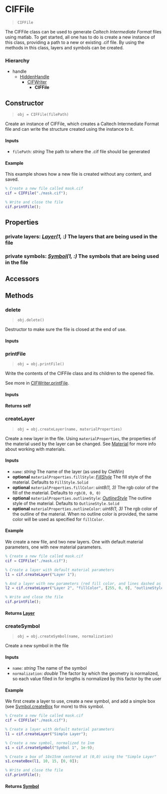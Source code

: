 # CIFFile
> `CIFFile`

The CIFFile class can be used to generate *Caltech Intermediate Format* files using matlab.
To get started, all one has to do is create a new instance of this class, providing a path to a new or existing .cif file.
By using the methods in this class, layers and symbols can be created.

### Hierarchy
- handle
    - [HiddenHandle](./hiddensupers/HiddenHandle.md)
        - [CIFWriter](./definitions/CIFWriter.md)
            - **CIFFile**

## Constructor
> `obj = CIFFile(filePath)`

Create an instance of CIFFile, which creates a Caltech Intermediate Format file and can write the structure created using the instance to it.

#### Inputs
- `filePath`: *string* The path to where the .cif file should be generated

#### Example
This example shows how a new file is created without any content, and saved.
```matlab
% Create a new file called mask.cif
cif = CIFFile("./mask.cif");

% Write and close the file
cif.printFile();
```

## Properties
### **private** layers: *[Layer](./definitions/Layer.md)(1, :)* The layers that are being used in the file
### **private** symbols: *[Symbol](./definitions/Symbol.md)(1, :)* The symbols that are being used in the file

## Accessors

## Methods
### delete
> `obj.delete()`

Destructor to make sure the file is closed at the end of use.

#### Inputs

### printFile
> `obj = obj.printFile()`

Write the contents of the CIFFile class and its children to the opened file.

See more in [CIFWriter.printFile](./definitions/CIFWriter.md#printFile).

#### Inputs

#### Returns self

### createLayer
> `obj = obj.createLayer(name, materialProperties)`

Create a new layer in the file. Using `materialProperties`, the properties of the material used by the layer can be changed. See [Material](./definitions/materials/Material.md) for more info about working with materials.

#### Inputs
- `name`: *string* The name of the layer (as used by CleWin)
- **optional** `materialProperties.fillStyle`: *[FillStyle](./definitions/materials/FillStyle.md)* The fill style of the material. Defaults to `FillStyle.Solid`
- **optional** `materialProperties.fillColor`: *uint8(1, 3)* The rgb color of the fill of the material. Defaults to `rgb(0, 0, 0)`
- **optional** `materialProperties.outlineStyle`: *[OutlineStyle](./definitions/materials/OutlineStyle.md)* The outline style of the material. Defaults to `OutlineStyle.Solid`
- **optional** `materialProperties.outlineColor`: *uint8(1, 3)* The rgb color of the outline of the material. When no outline color is provided, the same color will be used as specified for `fillColor`.

#### Example
We create a new file, and two new layers. One with default material parameters, one with new material parameters.

```matlab
% Create a new file called mask.cif
cif = CIFFile("./mask.cif");

% Create a layer with default material parameters
l1 = cif.createLayer("Layer 1");

% And a layer with new parameters (red fill color, and lines dashed as '_ _ ')
l2 = cif.createLayer("Layer 2", "fillColor", [255, 0, 0], "outlineStyle", "LDash");

% Write and close the file
cif.printFile();
```

#### Returns [Layer](./definitions/Layer.md)

### createSymbol
> `obj = obj.createSymbol(name, normalization)`

Create a new symbol in the file

#### Inputs
- `name`: *string* The name of the symbol
- `normalization`: *double* The factor by which the geometry is normalized, so each value filled in for lengths is normalized by this factor by the user

#### Example
We first create a layer to use, create a new symbol, and add a simple box (see [Symbol.createBox](./definitions/Symbol.md#createbox) for more) to this symbol.
```matlab
% Create a new file called mask.cif
cif = CIFFile("./mask.cif");

% Create a layer with default material parameters
l1 = cif.createLayer("Simple Layer");

% Create a new symbol, normalized to 1nm
s1 = cif.createSymbol("Symbol 1", 1e-9);

% Create a box of 10x15nm centered at (0,0) using the "Simple Layer"
s1.createBox(l1, 10, 15, [0, 0]);

% Write and close the file
cif.printFile();
```

#### Returns [Symbol](./definitions/Symbol.md)
